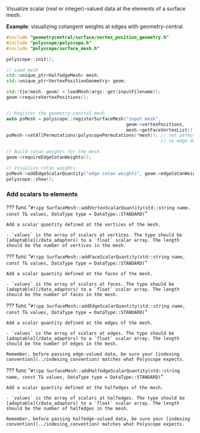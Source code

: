 Visualize scalar (real or integer)-valued data at the elements of a surface mesh.

**Example**: visualizing cotangent weights at edges with geometry-central
```cpp
#include "geometrycentral/surface/vertex_position_geometry.h"
#include "polyscope/polyscope.h"
#include "polyscope/surface_mesh.h"

polyscope::init();

// Load mesh
std::unique_ptr<HalfedgeMesh> mesh;
std::unique_ptr<VertexPositionGeometry> geom;

std::tie(mesh, geom) = loadMesh(args::get(inputFilename));
geom->requireVertexPositions();


// Register the geometry-central mesh
auto psMesh = polyscope::registerSurfaceMesh("input mesh", 
                                             geom->vertexPositions, 
                                             mesh->getFaceVertexList());
psMesh->setAllPermutations(polyscopePermutations(*mesh)); // set permutations, 
                                                          // so edge data is meaningful

// Build cotan weights for the mesh
geom->requireEdgeCotanWeights();

// Visualize cotan weights
psMesh->addEdgeScalarQuantity("edge cotan weights", geom->edgeCotanWeights);
polyscope::show();
```


### Add scalars to elements

??? func "`#!cpp SurfaceMesh::addVertexScalarQuantity(std::string name, const T& values, DataType type = DataType::STANDARD)`"

    Add a scalar quantity defined at the vertices of the mesh.

    - `values` is the array of scalars at vertices. The type should be [adaptable](/data_adaptors) to a `float` scalar array. The length should be the number of vertices in the mesh.


??? func "`#!cpp SurfaceMesh::addFaceScalarQuantity(std::string name, const T& values, DataType type = DataType::STANDARD)`"

    Add a scalar quantity defined at the faces of the mesh.

    - `values` is the array of scalars at faces. The type should be [adaptable](/data_adaptors) to a `float` scalar array. The length should be the number of faces in the mesh.


??? func "`#!cpp SurfaceMesh::addEdgeScalarQuantity(std::string name, const T& values, DataType type = DataType::STANDARD)`"

    Add a scalar quantity defined at the edges of the mesh.

    - `values` is the array of scalars at edges. The type should be [adaptable](/data_adaptors) to a `float` scalar array. The length should be the number of edges in the mesh.
    
    Remember, before passing edge-valued data, be sure your [indexing convention](../indexing_convention) matches what Polyscope expects.


??? func "`#!cpp SurfaceMesh::addHalfedgeScalarQuantity(std::string name, const T& values, DataType type = DataType::STANDARD)`"

    Add a scalar quantity defined at the halfedges of the mesh.

    - `values` is the array of scalars at halfedges. The type should be [adaptable](/data_adaptors) to a `float` scalar array. The length should be the number of halfedges in the mesh.

    Remember, before passing halfedge-valued data, be sure your [indexing convention](../indexing_convention) matches what Polyscope expects.
